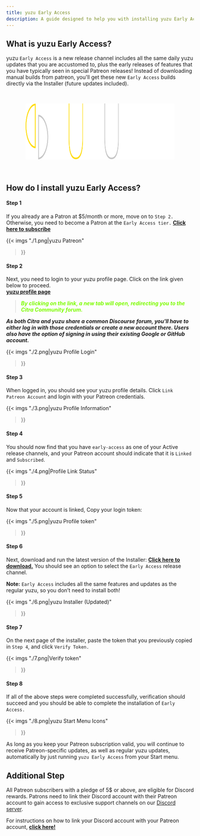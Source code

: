 ```yaml
---
title: yuzu Early Access
description: A guide designed to help you with installing yuzu Early Access.
---
```


## What is yuzu Early Access?
yuzu `Early Access` is a new release channel includes all the same daily yuzu updates that you are accustomed to, plus the early releases of features that you have typically seen in special Patreon releases!
Instead of downloading manual builds from patreon, you'll get these new `Early Access` builds directly via the Installer (future updates included).

&nbsp;

<div style="text-align:center;">
<img src="./yuzu-banner-early-access-white.svg" width="400" height="150"/>
</div>

&nbsp;

## How do I install yuzu Early Access?

#### Step 1
If you already are a Patron at $5/month or more, move on to `Step 2.` 
Otherwise, you need to become a Patron at the `Early Access tier.` [**Click here to subscribe**](https://www.patreon.com/join/yuzuteam/checkout?rid=2822069)

{{< imgs
    "./1.png|yuzu Patreon"
>}}

#### Step 2
Next, you need to login to your yuzu profile page.
Click on the link given below to proceed.<br>
<a href="https://profile.yuzu-emu.org/" target="_blank"><b>yuzu profile page</b></a><br>

><p style="color:lawngreen;"><b><i>By clicking on the link, a new tab will open, redirecting you to the Citra Community forum.
As both Citra and yuzu share a common Discourse forum, you'll have to either log in with those credentials or create a new account there.
Users also have the option of signing in using their existing Google or GitHub account.</i></b></p>

{{< imgs
    "./2.png|yuzu Profile Login"
>}}

#### Step 3
When logged in, you should see your yuzu profile details. Click `Link Patreon Account` and login with your Patreon credentials.

{{< imgs
    "./3.png|yuzu Profile Information"
>}}

#### Step 4
You should now find that you have `early-access` as one of your Active release channels, and your Patreon account should indicate that it is `Linked` and `Subscribed`.

{{< imgs
    "./4.png|Profile Link Status"
>}}

#### Step 5
Now that your account is linked, Copy your login token:

{{< imgs
    "./5.png|yuzu Profile token"
>}}

#### Step 6
Next, download and run the latest version of the Installer: [**Click here to download.**](https://yuzu-emu.org/downloads/)
You should see an option to select the `Early Access` release channel. 

**Note:** `Early Access` includes all the same features and updates as the regular yuzu, so you don’t need to install both!

{{< imgs
    "./6.png|yuzu Installer (Updated)"
>}}

#### Step 7
On the next page of the installer, paste the token that you previously copied in `Step 4`, and click `Verify Token.`

{{< imgs
    "./7.png|Verify token"
>}}

#### Step 8
If all of the above steps were completed successfully, verification should succeed and you should be able to complete the installation of `Early Access.`

{{< imgs
    "./8.png|yuzu Start Menu Icons"
>}}

As long as you keep your Patreon subscription valid, you will continue to receive Patreon-specific updates, as well as regular yuzu updates, automatically by just running `yuzu Early Access` from your Start menu.

## Additional Step
All Patreon subscribers with a pledge of 5$ or above, are eligible for Discord rewards.
Patrons need to link their Discord account with their Patreon account to gain access to exclusive support channels on our [Discord server](https://discord.gg/u77vRWY).

For instructions on how to link your Discord account with your Patreon account, <a href="https://support.patreon.com/hc/en-us/articles/212052266-Get-my-Discord-role" target="_blank"><b>click here!</b></a><br>